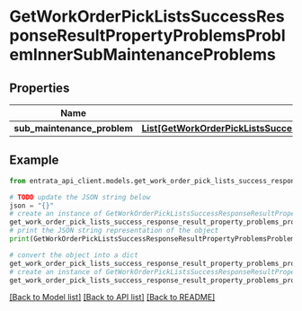 # GetWorkOrderPickListsSuccessResponseResultPropertyProblemsProblemInnerSubMaintenanceProblems


## Properties

Name | Type | Description | Notes
------------ | ------------- | ------------- | -------------
**sub_maintenance_problem** | [**List[GetWorkOrderPickListsSuccessResponseResultPropertyProblemsProblemInnerSubMaintenanceProblemsSubMaintenanceProblemInner]**](GetWorkOrderPickListsSuccessResponseResultPropertyProblemsProblemInnerSubMaintenanceProblemsSubMaintenanceProblemInner.md) |  | [optional] 

## Example

```python
from entrata_api_client.models.get_work_order_pick_lists_success_response_result_property_problems_problem_inner_sub_maintenance_problems import GetWorkOrderPickListsSuccessResponseResultPropertyProblemsProblemInnerSubMaintenanceProblems

# TODO update the JSON string below
json = "{}"
# create an instance of GetWorkOrderPickListsSuccessResponseResultPropertyProblemsProblemInnerSubMaintenanceProblems from a JSON string
get_work_order_pick_lists_success_response_result_property_problems_problem_inner_sub_maintenance_problems_instance = GetWorkOrderPickListsSuccessResponseResultPropertyProblemsProblemInnerSubMaintenanceProblems.from_json(json)
# print the JSON string representation of the object
print(GetWorkOrderPickListsSuccessResponseResultPropertyProblemsProblemInnerSubMaintenanceProblems.to_json())

# convert the object into a dict
get_work_order_pick_lists_success_response_result_property_problems_problem_inner_sub_maintenance_problems_dict = get_work_order_pick_lists_success_response_result_property_problems_problem_inner_sub_maintenance_problems_instance.to_dict()
# create an instance of GetWorkOrderPickListsSuccessResponseResultPropertyProblemsProblemInnerSubMaintenanceProblems from a dict
get_work_order_pick_lists_success_response_result_property_problems_problem_inner_sub_maintenance_problems_from_dict = GetWorkOrderPickListsSuccessResponseResultPropertyProblemsProblemInnerSubMaintenanceProblems.from_dict(get_work_order_pick_lists_success_response_result_property_problems_problem_inner_sub_maintenance_problems_dict)
```
[[Back to Model list]](../README.md#documentation-for-models) [[Back to API list]](../README.md#documentation-for-api-endpoints) [[Back to README]](../README.md)


